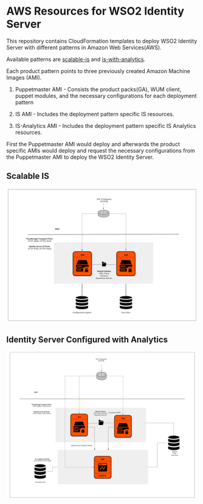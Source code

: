 # AWS Resources for WSO2 Identity Server

This repository contains CloudFormation templates to deploy WSO2 Identity Server with different patterns in Amazon Web Services(AWS).

Available patterns are [scalable-is](https://github.com/wso2/aws-is/tree/master/scalable-is) and [is-with-analytics](https://github.com/wso2/aws-is/tree/master/is-with-analytics).

Each product pattern points to three previously created Amazon Machine Images (AMI).
1. Puppetmaster AMI - Consists the product packs(GA), WUM client, puppet modules, and the necessary configurations for each deployment pattern

2. IS AMI - Includes the deployment pattern specific IS resources.

3. IS-Analytics AMI - Includes the deployment pattern specific IS Analytics resources.

First the Puppetmaster AMI would deploy and afterwards the product specific AMIs would deploy and request the necessary configurations from the Puppetmaster AMI to deploy the WSO2 Identity Server.

## Scalable IS

![pattern1](images/is-pattern1.png)

## Identity Server Configured with Analytics

![pattern2](images/is-pattern2.png)

